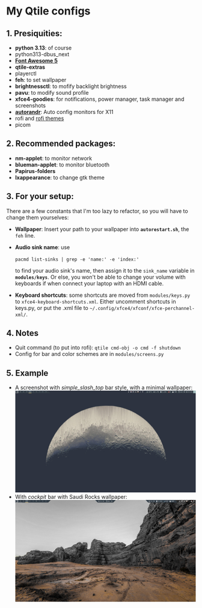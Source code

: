 # My Qtile configs

## 1. Presiquities:
- **python 3.13**: of course
- python313-dbus_next
- **[Font Awesome 5](https://fontawesome.com/v5/search)**
- **qtile-extras**
- playerctl
- **feh**: to set wallpaper
- **brightnessctl**: to mofify backlight brightness
- **pavu**: to modify sound profile
- **xfce4-goodies**: for notifications, power manager, task manager and screenshots
- **[autorandr](https://github.com/phillipberndt/autorandr)**: Auto config monitors for X11
- rofi and [rofi themes](https://github.com/adi1090x/rofi)
- picom

## 2. Recommended packages:
- **nm-applet**: to monitor network
- **blueman-applet**: to monitor bluetooth
- **Papirus-folders**
- **lxappearance**: to change gtk theme

## 3. For your setup:

There are a few constants that I'm too lazy to refactor, so you will have to change them yourselves:
- **Wallpaper**: Insert your path to your wallpaper into **```autorestart.sh```**, the ```feh``` line.
- **Audio sink name**: use

    ```pacmd list-sinks | grep -e 'name:' -e 'index:'``` 

    to find your audio sink's name, then assign it to the ```sink_name``` variable in **```modules/keys```**. Or else, you won't be able to change your volume with keyboards if when connect your laptop with an HDMI cable.
- **Keyboard shortcuts**: some shortcuts are moved from ```modules/keys.py``` to ```xfce4-keyboard-shortcuts.xml```. Either uncomment shortcuts in keys.py, or put the .xml file to ```~/.config/xfce4/xfconf/xfce-perchannel-xml/```.

## 4. Notes
- Quit command (to put into rofi): `qtile cmd-obj -o cmd -f shutdown`
- Config for bar and color schemes are in `modules/screens.py`

## 5. Example
- A screenshot with *simple_slash_top* bar style, with a minimal wallpaper:
    ![simple_slash_translucent](./assets/examples/simple_slash_translucent.png)
- With *cockpit* bar with Saudi Rocks wallpaper:
    ![simple_slash_translucent](./assets/examples/slash_top_with_saudi_rocks.png)

